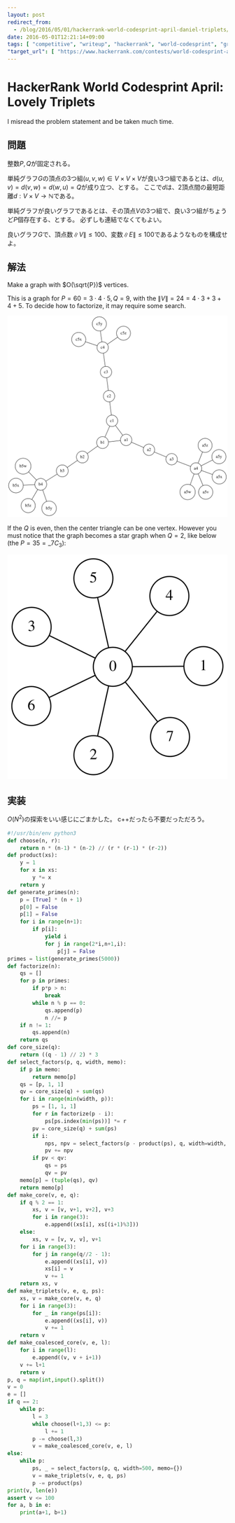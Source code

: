 ```yaml
---
layout: post
redirect_from:
  - /blog/2016/05/01/hackerrank-world-codesprint-april-daniel-triplets/
date: 2016-05-01T12:21:14+09:00
tags: [ "competitive", "writeup", "hackerrank", "world-codesprint", "graph", "graphviz" ]
"target_url": [ "https://www.hackerrank.com/contests/world-codesprint-april/challenges/daniel-triplets" ]
---
```


# HackerRank World Codesprint April: Lovely Triplets

I misread the problem statement and be taken much time.

## 問題

整数$P,Q$が固定される。

単純グラフ$G$の頂点の3つ組$(u, v, w) \in V \times V \times V$が良い3つ組であるとは、$d(u,v) = d(v,w) = d(w,u) = Q$が成り立つ、とする。
ここで$d$は、$2$頂点間の最短距離$d : V \times V \to \mathbb{N}$である。

単純グラフが良いグラフであるとは、その頂点$V$の3つ組で、良い3つ組がちょうど$P$個存在する、とする。
必ずしも連結でなくてもよい。

良いグラフ$G$で、頂点数$\|V\| \le 100$、変数$\|E\| \le 100$であるようなものを構成せよ。

## 解法

Make a graph with $O(\sqrt{P})$ vertices.

This is a graph for $P = 60 = 3 \cdot 4 \cdot 5, Q = 9$, with the $\|V\| = 24 = 4 \cdot 3 + 3 + 4 + 5$.
To decide how to factorize, it may require some search.

[![](/blog/2016/05/01/hackerrank-world-codesprint-april-daniel-triplets/a.svg)](/blog/2016/05/01/hackerrank-world-codesprint-april-daniel-triplets/a.dot)

If the $Q$ is even, then the center triangle can be one vertex.
However you must notice that the graph becomes a star graph when $Q = 2$, like below (the $P = 35 = {}\_7C_3$):

[![](/blog/2016/05/01/hackerrank-world-codesprint-april-daniel-triplets/b.svg)](/blog/2016/05/01/hackerrank-world-codesprint-april-daniel-triplets/b.dot)

## 実装

$O(N^2)$の探索をいい感じにごまかした。
c++だったら不要だっただろう。

``` python
#!/usr/bin/env python3
def choose(n, r):
    return n * (n-1) * (n-2) // (r * (r-1) * (r-2))
def product(xs):
    y = 1
    for x in xs:
        y *= x
    return y
def generate_primes(n):
    p = [True] * (n + 1)
    p[0] = False
    p[1] = False
    for i in range(n+1):
        if p[i]:
            yield i
            for j in range(2*i,n+1,i):
                p[j] = False
primes = list(generate_primes(5000))
def factorize(n):
    qs = []
    for p in primes:
        if p*p > n:
            break
        while n % p == 0:
            qs.append(p)
            n //= p
    if n != 1:
        qs.append(n)
    return qs
def core_size(q):
    return ((q - 1) // 2) * 3
def select_factors(p, q, width, memo):
    if p in memo:
        return memo[p]
    qs = [p, 1, 1]
    qv = core_size(q) + sum(qs)
    for i in range(min(width, p)):
        ps = [1, 1, 1]
        for r in factorize(p - i):
            ps[ps.index(min(ps))] *= r
        pv = core_size(q) + sum(ps)
        if i:
            nps, npv = select_factors(p - product(ps), q, width=width, memo=memo)
            pv += npv
        if pv < qv:
            qs = ps
            qv = pv
    memo[p] = (tuple(qs), qv)
    return memo[p]
def make_core(v, e, q):
    if q % 2 == 1:
        xs, v = [v, v+1, v+2], v+3
        for i in range(3):
            e.append((xs[i], xs[(i+1)%3]))
    else:
        xs, v = [v, v, v], v+1
    for i in range(3):
        for j in range(q//2 - 1):
            e.append((xs[i], v))
            xs[i] = v
            v += 1
    return xs, v
def make_triplets(v, e, q, ps):
    xs, v = make_core(v, e, q)
    for i in range(3):
        for _ in range(ps[i]):
            e.append((xs[i], v))
            v += 1
    return v
def make_coalesced_core(v, e, l):
    for i in range(l):
        e.append((v, v + i+1))
    v += l+1
    return v
p, q = map(int,input().split())
v = 0
e = []
if q == 2:
    while p:
        l = 3
        while choose(l+1,3) <= p:
            l += 1
        p -= choose(l,3)
        v = make_coalesced_core(v, e, l)
else:
    while p:
        ps, _ = select_factors(p, q, width=500, memo={})
        v = make_triplets(v, e, q, ps)
        p -= product(ps)
print(v, len(e))
assert v <= 100
for a, b in e:
    print(a+1, b+1)
```
